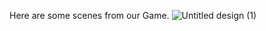 Here are some scenes from our Game.
![Untitled design (1)](https://github.com/Nishantkumar22326/A.P_Project_Group-48/assets/132889056/fe02c8ca-90b5-4f9f-bac9-c0fa5f1fb017)
